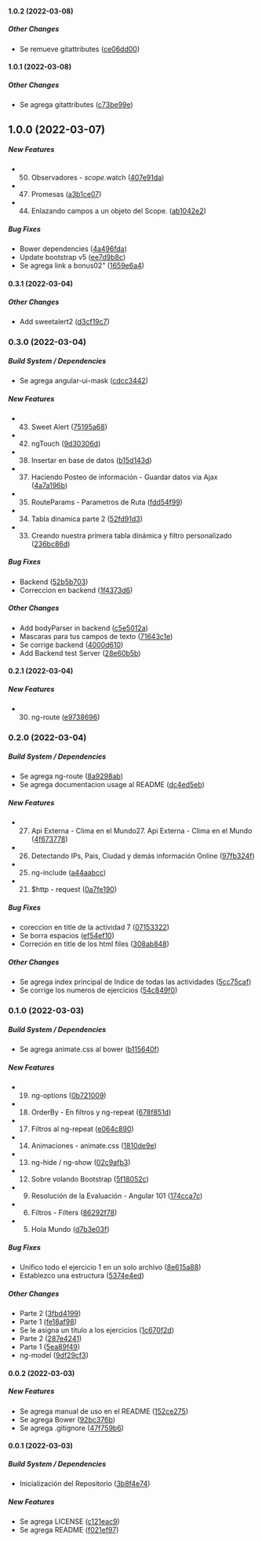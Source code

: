#### 1.0.2 (2022-03-08)

##### Other Changes

* Se remueve  gitattributes ([ce06dd00](https://github.com/maurodviveros/course_AngularJS/commit/ce06dd00ff8bb39e7d79b2bc6bdb9226ec0f8494))

#### 1.0.1 (2022-03-08)

##### Other Changes

* Se agrega gitattributes ([c73be99e](https://github.com/maurodviveros/course_AngularJS/commit/c73be99e1edc10ea0297ca167cb52cc74db71ff3))

## 1.0.0 (2022-03-07)

##### New Features

* 50. Observadores - $scope.$watch ([407e91da](https://github.com/maurodviveros/course_AngularJS/commit/407e91da606836973844fcc64c4deae7da30397e))
* 47. Promesas ([a3b1ce07](https://github.com/maurodviveros/course_AngularJS/commit/a3b1ce074cc4601bcbd6a0348e1fa3d4bcd40156))
* 44. Enlazando campos a un objeto del Scope. ([ab1042e2](https://github.com/maurodviveros/course_AngularJS/commit/ab1042e29449b206ee860498acc672997944195e))

##### Bug Fixes

* Bower dependencies ([4a496fda](https://github.com/maurodviveros/course_AngularJS/commit/4a496fdafa3b927956bc6ba3f91cd076607e43f9))
* Update bootstrap v5 ([ee7d9b8c](https://github.com/maurodviveros/course_AngularJS/commit/ee7d9b8c3fbb3b413ac6b2bd81f245886f93a1e4))
* Se agrega link a bonus02" ([1659e6a4](https://github.com/maurodviveros/course_AngularJS/commit/1659e6a49108ec539bc5b7a41ab5fd6d64a43068))

#### 0.3.1 (2022-03-04)

##### Other Changes

* Add sweetalert2 ([d3cf19c7](https://github.com/maurodviveros/course_AngularJS/commit/d3cf19c790eed4101506a91f6a7261739c31c5d9))

### 0.3.0 (2022-03-04)

##### Build System / Dependencies

* Se agrega angular-ui-mask ([cdcc3442](https://github.com/maurodviveros/course_AngularJS/commit/cdcc34425eed8a292d7f5fb049548024ccf99412))

##### New Features

* 43. Sweet Alert ([75195a68](https://github.com/maurodviveros/course_AngularJS/commit/75195a683d368ea832f7540c2a877a72b2e98ef8))
* 42. ngTouch ([9d30306d](https://github.com/maurodviveros/course_AngularJS/commit/9d30306d8f1a0e31b7520bc0f10b78888a4a6fec))
* 38. Insertar en base de datos ([b15d143d](https://github.com/maurodviveros/course_AngularJS/commit/b15d143da07b964f9ed68aade6b556c072e7e51e))
* 37. Haciendo Posteo de información - Guardar datos via Ajax ([4a7a196b](https://github.com/maurodviveros/course_AngularJS/commit/4a7a196b007b6d947f2c9fab4116e7ad3a6edfb8))
* 35. RouteParams - Parametros de Ruta ([fdd54f99](https://github.com/maurodviveros/course_AngularJS/commit/fdd54f991da0a2396a6011e66dc4853dadab2106))
* 34. Tabla dinamica parte 2 ([52fd91d3](https://github.com/maurodviveros/course_AngularJS/commit/52fd91d35ff4dede56780c53a83876b8d6ab9dc2))
* 33. Creando nuestra primera tabla dinámica y filtro personalizado ([236bc86d](https://github.com/maurodviveros/course_AngularJS/commit/236bc86d922ac0425e629b2c437d5a5d10f7a797))

##### Bug Fixes

* Backend ([52b5b703](https://github.com/maurodviveros/course_AngularJS/commit/52b5b7039c5ccdb50e72906a165bdfabb74c7dc5))
* Correccion en backend ([1f4373d6](https://github.com/maurodviveros/course_AngularJS/commit/1f4373d68d669e425f76795fbc230c012a786f89))

##### Other Changes

* Add bodyParser in backend ([c5e5012a](https://github.com/maurodviveros/course_AngularJS/commit/c5e5012a6a9533149b03e759330026793b6491bc))
*  Mascaras para tus campos de texto ([71643c1e](https://github.com/maurodviveros/course_AngularJS/commit/71643c1ef5fffdd01988b0801cedecfdc2b1a1e5))
* Se corrige backend ([4000d610](https://github.com/maurodviveros/course_AngularJS/commit/4000d61076db9846065a4d3e2d9d620b56ba8995))
* Add Backend test Server ([28e60b5b](https://github.com/maurodviveros/course_AngularJS/commit/28e60b5b6c86dc6856940a7e23aaf142c65299e0))

#### 0.2.1 (2022-03-04)

##### New Features

* 30. ng-route ([e9738696](https://github.com/maurodviveros/course_AngularJS/commit/e97386963833ee211a99d81594ee268ee7fd6053))

### 0.2.0 (2022-03-04)

##### Build System / Dependencies

* Se agrega ng-route ([8a9298ab](https://github.com/maurodviveros/course_AngularJS/commit/8a9298ab25b9af42e644315b46f7deafedb27e98))
*  Se agrega documentacion usage al README ([dc4ed5eb](https://github.com/maurodviveros/course_AngularJS/commit/dc4ed5ebc598453e0bb48f4133cc73281481a5da))

##### New Features

* 27. Api Externa - Clima en el Mundo27. Api Externa - Clima en el Mundo ([4f673778](https://github.com/maurodviveros/course_AngularJS/commit/4f67377853f39f7a020bfd5c31eaa109692d55b0))
* 26. Detectando IPs, Pais, Ciudad y demás información Online ([97fb324f](https://github.com/maurodviveros/course_AngularJS/commit/97fb324fcd5defefc36f8ddae3c90a4b77e96b5c))
* 25. ng-include ([a44aabcc](https://github.com/maurodviveros/course_AngularJS/commit/a44aabcc55c2260a2dc9d4850b109c09b38860a8))
* 21. $http - request ([0a7fe190](https://github.com/maurodviveros/course_AngularJS/commit/0a7fe190512fa05f39ff5fdcd8ca151bb5745b74))

##### Bug Fixes

* coreccion en title de la actividad 7 ([07153322](https://github.com/maurodviveros/course_AngularJS/commit/071533229ccf0c82eb76415c9a5d4d611910b024))
* Se borra espacios ([ef54ef10](https://github.com/maurodviveros/course_AngularJS/commit/ef54ef106e44f402137a2f9622e6835ddea0f682))
* Correción en title de los html files ([308ab848](https://github.com/maurodviveros/course_AngularJS/commit/308ab848ec78e5d8d5ad3180b409aba01a572722))

##### Other Changes

* Se agrega index principal de Indice de todas las actividades ([5cc75caf](https://github.com/maurodviveros/course_AngularJS/commit/5cc75caf0e8f95e68de3f2b73c67d07b0980242b))
* Se corrige los numeros de ejercicios ([54c849f0](https://github.com/maurodviveros/course_AngularJS/commit/54c849f01b1a9fffedfece5da58d9dd82b1daa1d))

### 0.1.0 (2022-03-03)

##### Build System / Dependencies

* Se agrega animate.css al bower ([b115640f](https://github.com/maurodviveros/course_AngularJS/commit/b115640f53d934fd29277d45aeb0b8cb60f1a7ff))

##### New Features

* 19. ng-options ([0b721009](https://github.com/maurodviveros/course_AngularJS/commit/0b7210099f242ea2ba2e1f5b66b6d34ac74b85fd))
* 18. OrderBy - En filtros y ng-repeat ([678f851d](https://github.com/maurodviveros/course_AngularJS/commit/678f851d67004c7417b9be14ca9180789f32c7b3))
* 17. Filtros al ng-repeat ([e064c890](https://github.com/maurodviveros/course_AngularJS/commit/e064c890ddd1b788cbe3a4175d1d2192aff9d274))
* 14. Animaciones - animate.css ([1810de9e](https://github.com/maurodviveros/course_AngularJS/commit/1810de9e1d2c50400a7b7283feb2e9f2a1519dfd))
* 13. ng-hide / ng-show ([02c9afb3](https://github.com/maurodviveros/course_AngularJS/commit/02c9afb38d4d99e51e5b77d1638d11c65f918775))
* 12. Sobre volando Bootstrap ([5f18052c](https://github.com/maurodviveros/course_AngularJS/commit/5f18052c3c686822f651f835eafe616e154e84bd))
* 9. Resolución de la Evaluación - Angular 101 ([174cca7c](https://github.com/maurodviveros/course_AngularJS/commit/174cca7c316a3198f8e1f46c5800ed128c11357e))
* 6. Filtros - Filters ([86292f78](https://github.com/maurodviveros/course_AngularJS/commit/86292f7860540e328d13f24a101a8fcf813c706f))
* 5. Hola Mundo ([d7b3e03f](https://github.com/maurodviveros/course_AngularJS/commit/d7b3e03faee7fc4b011873c772d14027d6c75a43))

##### Bug Fixes

* Unifico todo el ejercicio 1 en un solo archivo ([8e615a88](https://github.com/maurodviveros/course_AngularJS/commit/8e615a88fc7f133035840aeb447166087526b59e))
* Establezco una estructura ([5374e4ed](https://github.com/maurodviveros/course_AngularJS/commit/5374e4ed4eb5dd734464904480d970f3d48416fa))

##### Other Changes

*  Parte 2 ([3fbd4199](https://github.com/maurodviveros/course_AngularJS/commit/3fbd41999e9fbf4c348f6380d27cd3e8dcc605a9))
*  Parte 1 ([fe18af98](https://github.com/maurodviveros/course_AngularJS/commit/fe18af985821479efc6484cffd9a443980a52e03))
* Se le asigna un titulo a los ejercicios ([1c670f2d](https://github.com/maurodviveros/course_AngularJS/commit/1c670f2db82c45355641801df00a0f28677ac1e1))
*  Parte 2 ([287e4241](https://github.com/maurodviveros/course_AngularJS/commit/287e42416191f14ce41e6d20f24bf767d6b7176e))
*  Parte 1 ([5ea89f49](https://github.com/maurodviveros/course_AngularJS/commit/5ea89f4916f4a5557517f4246536d768e4bd1513))
*  ng-model ([9df29cf3](https://github.com/maurodviveros/course_AngularJS/commit/9df29cf31501eda8a6d2f7e5e0d9c921404ca97b))

#### 0.0.2 (2022-03-03)

##### New Features

* Se agrega manual de uso en el README ([152ce275](https://github.com/maurodviveros/course_AngularJS/commit/152ce275b31c1f9a2e4a0204e977b109b5f62624))
* Se agrega Bower ([92bc376b](https://github.com/maurodviveros/course_AngularJS/commit/92bc376b07c04c8d1a1d1ca55bdfa779e34441bc))
* Se agrega .gitignore ([47f759b6](https://github.com/maurodviveros/course_AngularJS/commit/47f759b6e4aab60e4a8b744fc7a18f8f9ce4e4f6))

#### 0.0.1 (2022-03-03)

##### Build System / Dependencies

* Inicialización del Repositorio ([3b8f4e74](https://github.com/maurodviveros/course_AngularJS/commit/3b8f4e746ebf4d2202186b5129cc22bdfbe89efb))

##### New Features

* Se agrega LICENSE ([c121eac9](https://github.com/maurodviveros/course_AngularJS/commit/c121eac9a0ae1370e323a3b70d6dc0904cdda877))
* Se agrega README ([f021ef97](https://github.com/maurodviveros/course_AngularJS/commit/f021ef97df6c1ef7b6af0a23bfc64f0bb59d98e9))

